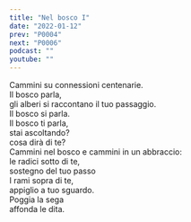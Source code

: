 ```yaml
---
title: "Nel bosco I"
date: "2022-01-12"
prev: "P0004"
next: "P0006"
podcast: ""
youtube: ""
---
```


Cammini su connessioni centenarie.  
Il bosco parla,  
gli alberi si raccontano il tuo passaggio.  
Il bosco si parla.  
Il bosco ti parla,  
stai ascoltando?  
cosa dirà di te?  
Cammini nel bosco e cammini in un abbraccio:  
le radici sotto di te,  
sostegno del tuo passo  
I rami sopra di te,  
appiglio a tuo sguardo.  
Poggia la sega  
affonda le dita.  
